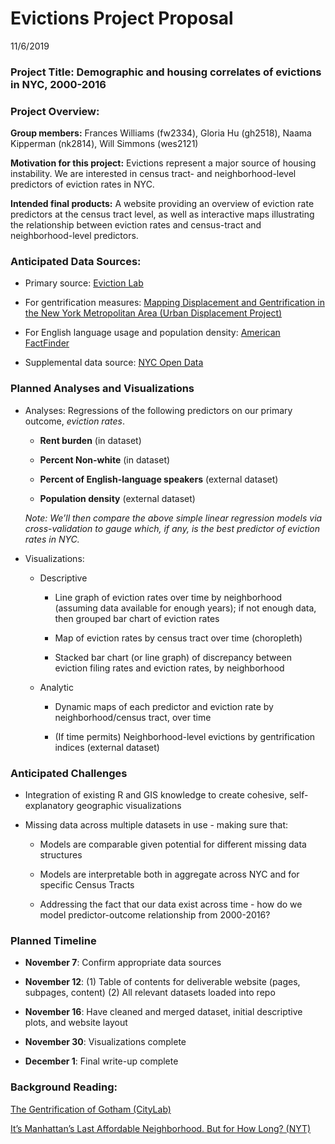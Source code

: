 Evictions Project Proposal
================
11/6/2019

### **Project Title:** Demographic and housing correlates of evictions in NYC, 2000-2016

### **Project Overview:**

**Group members:** Frances Williams (fw2334), Gloria Hu (gh2518), Naama
Kipperman (nk2814), Will Simmons (wes2121)

**Motivation for this project:** Evictions represent a major source of
housing instability. We are interested in census tract- and
neighborhood-level predictors of eviction rates in NYC.

**Intended final products:** A website providing an overview of eviction
rate predictors at the census tract level, as well as interactive maps
illustrating the relationship between eviction rates and census-tract
and neighborhood-level predictors.

### **Anticipated Data Sources:**

  - Primary source: [Eviction Lab](https://evictionlab.org/)

  - For gentrification measures: [Mapping Displacement and
    Gentrification in the New York Metropolitan Area (Urban Displacement
    Project)](https://www.urbandisplacement.org/maps/ny)

  - For English language usage and population density: [American
    FactFinder](https://factfinder.census.gov/faces/nav/jsf/pages/guided_search.xhtml)

  - Supplemental data source: [NYC Open
    Data](https://www1.nyc.gov/site/planning/data-maps/open-data/dwn-nynta.page)

### Planned Analyses and Visualizations

  - Analyses: Regressions of the following predictors on our primary
    outcome, *eviction rates*.
    
      - **Rent burden** (in dataset)
    
      - **Percent Non-white** (in dataset)
    
      - **Percent of English-language speakers** (external dataset)
    
      - **Population density** (external dataset)
    
    *Note: We’ll then compare the above simple linear regression models
    via cross-validation to gauge which, if any, is the best predictor
    of eviction rates in NYC.*

  - Visualizations:
    
      - Descriptive
        
          - Line graph of eviction rates over time by neighborhood
            (assuming data available for enough years); if not enough
            data, then grouped bar chart of eviction rates
        
          - Map of eviction rates by census tract over time (choropleth)
        
          - Stacked bar chart (or line graph) of discrepancy between
            eviction filing rates and eviction rates, by neighborhood
    
      - Analytic
        
          - Dynamic maps of each predictor and eviction rate by
            neighborhood/census tract, over time
        
          - (If time permits) Neighborhood-level evictions by
            gentrification indices (external dataset)

### Anticipated Challenges

  - Integration of existing R and GIS knowledge to create cohesive,
    self-explanatory geographic visualizations

  - Missing data across multiple datasets in use - making sure that:
    
      - Models are comparable given potential for different missing data
        structures
    
      - Models are interpretable both in aggregate across NYC and for
        specific Census Tracts
    
      - Addressing the fact that our data exist across time - how do we
        model predictor-outcome relationship from 2000-2016?

### Planned Timeline

  - **November 7**: Confirm appropriate data sources

  - **November 12**: (1) Table of contents for deliverable website
    (pages, subpages, content) (2) All relevant datasets loaded into
    repo

  - **November 16**: Have cleaned and merged dataset, initial
    descriptive plots, and website layout

  - **November 30**: Visualizations complete

  - **December 1**: Final write-up complete

### Background Reading:

[The Gentrification of Gotham
(CityLab)](https://www.citylab.com/life/2017/04/the-gentrification-of-gotham/524694/)

[It’s Manhattan’s Last Affordable Neighborhood. But for How Long?
(NYT)](https://www.nytimes.com/2019/09/27/nyregion/inwood-manhattan-affordable-housing.html)
